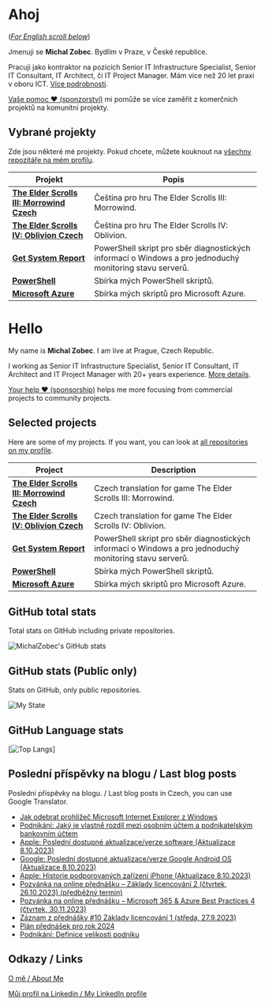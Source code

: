 # Ahoj

<a name="documenttitle"></a>

([*For English scroll below*](#english "For English scroll below"))

Jmenuji se **Michal Zobec**. Bydlím v Praze, v České republice.

Pracuji jako kontraktor na pozicích Senior IT Infrastructure Specialist, Senior IT Consultant, IT Architect, či IT Project Manager. Mám více než 20 let praxi v oboru ICT. [Více podrobností](MichalZobec-About.md).

[Vaše pomoc :heart: (sponzorství)](https://www.patreon.com/michalzobec) mi pomůže se více zaměřit z komerčních projektů na komunitní projekty.

## Vybrané projekty

Zde jsou některé mé projekty. Pokud chcete, můžete kouknout na [všechny repozitáře na mém profilu](https://github.com/michalzobec?tab=repositories).

| Projekt | Popis |
| --- | --- |
| **[The Elder Scrolls III: Morrowind Czech](https://github.com/michalzobec/TES3-Morrowind-cesky)** | Čeština pro hru The Elder Scrolls III: Morrowind. |
| **[The Elder Scrolls IV: Oblivion Czech](https://github.com/michalzobec/TES4-Oblivion-cesky)** | Čeština pro hru The Elder Scrolls IV: Oblivion. |
| **[Get System Report](https://github.com/michalzobec/Get-SystemReport)** | PowerShell skript pro sběr diagnostických informací o Windows a pro jednoduchý monitoring stavu serverů. |
| **[PowerShell](https://github.com/michalzobec/PowerShell)** | Sbírka mých PowerShell skriptů. |
| **[Microsoft Azure](https://github.com/michalzobec/microsoft-azure)** | Sbírka mých skriptů pro Microsoft Azure. |

<a name="english"></a>

# Hello

My name is **Michal Zobec**. I am live at Prague, Czech Republic.

I working as Senior IT Infrastructure Specialist, Senior IT Consultant, IT Architect and IT Project Manager with 20+ years experience. [More details](MichalZobec-About.md#english).

[Your help :heart: (sponsorship)](https://www.patreon.com/michalzobec) helps me more focusing from commercial projects to community projects.

## Selected projects

Here are some of my projects. If you want, you can look at [all repositories on my profile](https://github.com/michalzobec?tab=repositories).

| Project | Description |
| --- | --- |
| **[The Elder Scrolls III: Morrowind Czech](https://github.com/michalzobec/TES3-Morrowind-cesky)** | Czech translation for game The Elder Scrolls III: Morrowind. |
| **[The Elder Scrolls IV: Oblivion Czech](https://github.com/michalzobec/TES4-Oblivion-cesky)** | Czech translation for game The Elder Scrolls IV: Oblivion. |
| **[Get System Report](https://github.com/michalzobec/Get-SystemReport)** | PowerShell skript pro sběr diagnostických informací o Windows a pro jednoduchý monitoring stavu serverů. |
| **[PowerShell](https://github.com/michalzobec/PowerShell)** | Sbírka mých PowerShell skriptů. |
| **[Microsoft Azure](https://github.com/michalzobec/microsoft-azure)** | Sbírka mých skriptů pro Microsoft Azure. |

## GitHub total stats

Total stats on GitHub including private repositories.

![MichalZobec's GitHub stats](https://github-readme-stats.vercel.app/api?username=michalzobec&count_private=true&show_icons=true)


## GitHub stats (Public only)

Stats on GitHub, only public repositories.

![My State](https://github-readme-stats.vercel.app/api?username=michalzobec&show_icons=true)

## GitHub Language stats

[![Top Langs](https://github-readme-stats.vercel.app/api/top-langs/?username=michalzobec&langs_count=10&layout=compact)]

## Poslední příspěvky na blogu / Last blog posts

Poslední příspěvky na blogu. / Last blog posts in Czech, you can use Google Translator.

<!-- BLOG-POST-LIST:START -->
- [Jak odebrat prohlížeč Microsoft Internet Explorer z Windows](https://www.michalzobec.cz/jak-odebrat-prohlizec-microsoft-internet-explorer-z-windows-9325)
- [Podnikání: Jaký je vlastně rozdíl mezi osobním účtem a podnikatelským bankovním účtem](https://www.michalzobec.cz/podnikani-jaky-je-vlastne-rozdil-mezi-osobnim-uctem-a-podnikatelskym-bankovnim-uctem-9321)
- [Apple: Poslední dostupné aktualizace/verze software &lpar;Aktualizace 8.10.2023&rpar;](https://www.michalzobec.cz/apple-posledni-dostupne-aktualizace-verze-software-7127)
- [Google: Poslední dostupné aktualizace/verze Google Android OS &lpar;Aktualizace 8.10.2023&rpar;](https://www.michalzobec.cz/google-posledni-dostupne-aktualizace-verze-google-android-os-9317)
- [Apple: Historie podporovaných zařízení iPhone &lpar;Aktualizace 8.10.2023&rpar;](https://www.michalzobec.cz/apple-historie-podporovanych-zarizeni-iphone-8769)
- [Pozvánka na online přednášku – Základy licencování 2 &lpar;čtvrtek, 26.10.2023&rpar; &lpar;předběžný termín&rpar;](https://www.michalzobec.cz/pozvanka-na-online-prednasku-zaklady-licencovani-2-ctvrtek-26-10-2023-predbezny-termin-9306)
- [Pozvánka na online přednášku – Microsoft 365 &amp; Azure Best Practices 4 &lpar;čtvrtek, 30.11.2023&rpar;](https://www.michalzobec.cz/pozvanka-na-online-prednasku-microsoft-365-azure-best-practices-4-ctvrtek-28-9-2023-9118)
- [Záznam z přednášky #10 Základy licencování 1 &lpar;středa, 27.9.2023&rpar;](https://www.michalzobec.cz/zaznam-z-prednasky-10-zaklady-licencovani-1-streda-27-9-2023-9280)
- [Plán přednášek pro rok 2024](https://www.michalzobec.cz/plan-prednasek-pro-rok-2024-9269)
- [Podnikání: Definice velikosti podniku](https://www.michalzobec.cz/definice-velikosti-podniku-9266)
<!-- BLOG-POST-LIST:END -->

## Odkazy / Links

[O mě / About Me](https://zob.ec/mylinktree)

[Můj profil na Linkedin / My LinkedIn profile](https://zob.ec/mylinkedin)
